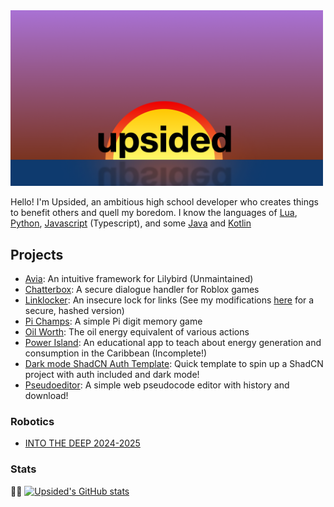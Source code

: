 <img src="https://raw.githubusercontent.com/Upsidedly/Upsidedly/main/upsided2.png" alt="Upsided" width="500"/>

Hello! I'm Upsided, an ambitious high school developer who creates things to benefit others and quell my boredom.
I know the languages of [Lua](https://www.lua.org/), [Python](https://www.python.org/), [Javascript](https://nodejs.org/en/) (Typescript), and some [Java](https://www.java.com/en/) and [Kotlin](https://kotlinlang.org/)
## Projects
- [Avia](https://github.com/Upsidedly/avia): An intuitive framework for Lilybird (Unmaintained)
- [Chatterbox](https://github.com/Upsidedly/chatterbox): A secure dialogue handler for Roblox games
- [Linklocker](https://github.com/Upsidedly/locked-link): An insecure lock for links (See my modifications [here](https://github.com/ccsoftwareengineering/locked-link) for a secure, hashed version)
- [Pi Champs](https://github.com/Upsidedly/pi-champs): A simple Pi digit memory game
- [Oil Worth](https://github.com/Upsidedly/oil-worth): The oil energy equivalent of various actions
- [Power Island](https://github.com/ccsoftwareengineering/csf-coding-olympiad-2025): An educational app to teach about energy generation and consumption in the Caribbean (Incomplete!)
- [Dark mode ShadCN Auth Template](https://github.com/Upsidedly/darkmode-shadcn-auth-template): Quick template to spin up a ShadCN project with auth included and dark mode!
- [Pseudoeditor](https://github.com/Upsidedly/pseudoeditor): A simple web pseudocode editor with history and download!
### Robotics
- [INTO THE DEEP 2024-2025](https://github.com/CC-Robotics/FTC_CAMPION_WORLDS)

### Stats
👷🏽
[![Upsided's GitHub stats](https://github-readme-stats.vercel.app/api?username=Upsidedly&theme=nord&show_icons=true)](https://github.com/anuraghazra/github-readme-stats)
